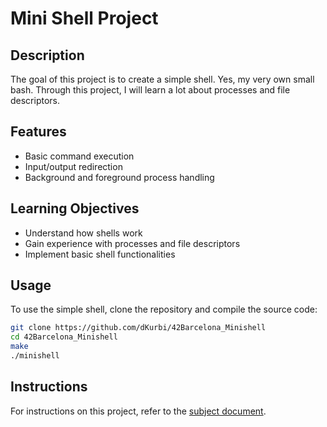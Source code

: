 # Mini Shell Project

## Description

The goal of this project is to create a simple shell. Yes, my very own small bash. Through this project, I will learn a lot about processes and file descriptors.

## Features

- Basic command execution
- Input/output redirection
- Background and foreground process handling

## Learning Objectives

- Understand how shells work
- Gain experience with processes and file descriptors
- Implement basic shell functionalities

## Usage

To use the simple shell, clone the repository and compile the source code:

```bash
git clone https://github.com/dKurbi/42Barcelona_Minishell
cd 42Barcelona_Minishell
make
./minishell
```

## Instructions

For instructions on this project, refer to the [subject document](https://github.com/dKurbi/42Barcelona_Minishell/blob/master/minishell.subject.pdf).
